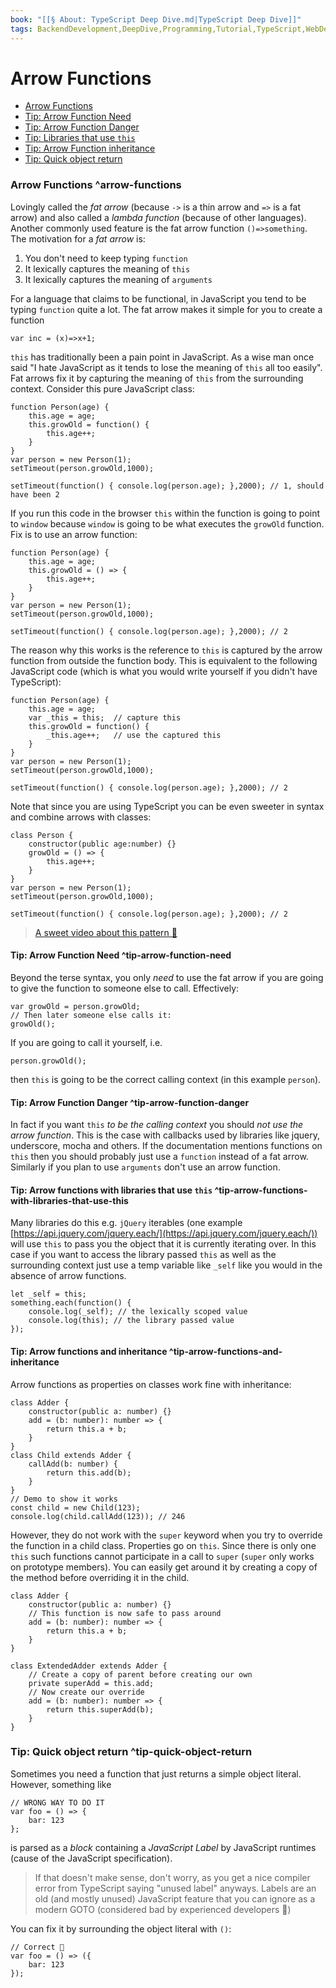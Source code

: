 ```yaml
---
book: "[[§ About꞉ TypeScript Deep Dive.md|TypeScript Deep Dive]]"
tags: BackendDevelopment,DeepDive,Programming,Tutorial,TypeScript,WebDevelopment
---
```


# Arrow Functions

- [Arrow Functions](Arrow%20Functions.md#^arrow-functions)
- [Tip: Arrow Function Need](Arrow%20Functions.md#^tip-arrow-function-need)
- [Tip: Arrow Function Danger](Arrow%20Functions.md#^tip-arrow-function-danger)
- [Tip: Libraries that use `this`](Arrow%20Functions.md#^tip-arrow-functions-with-libraries-that-use-this)
- [Tip: Arrow Function inheritance](Arrow%20Functions.md#^tip-arrow-functions-and-inheritance)
- [Tip: Quick object return](Arrow%20Functions.md#^tip-quick-object-return)

### Arrow Functions ^arrow-functions

Lovingly called the _fat arrow_ (because `->` is a thin arrow and `=>` is a fat arrow) and also called a _lambda function_ (because of other languages). Another commonly used feature is the fat arrow function `()=>something`. The motivation for a _fat arrow_ is:

1. You don't need to keep typing `function`
2. It lexically captures the meaning of `this`
3. It lexically captures the meaning of `arguments`

For a language that claims to be functional, in JavaScript you tend to be typing `function` quite a lot. The fat arrow makes it simple for you to create a function

```
var inc = (x)=>x+1;
```

`this` has traditionally been a pain point in JavaScript. As a wise man once said "I hate JavaScript as it tends to lose the meaning of `this` all too easily". Fat arrows fix it by capturing the meaning of `this` from the surrounding context. Consider this pure JavaScript class:

```
function Person(age) {
    this.age = age;
    this.growOld = function() {
        this.age++;
    }
}
var person = new Person(1);
setTimeout(person.growOld,1000);

setTimeout(function() { console.log(person.age); },2000); // 1, should have been 2
```

If you run this code in the browser `this` within the function is going to point to `window` because `window` is going to be what executes the `growOld` function. Fix is to use an arrow function:

```
function Person(age) {
    this.age = age;
    this.growOld = () => {
        this.age++;
    }
}
var person = new Person(1);
setTimeout(person.growOld,1000);

setTimeout(function() { console.log(person.age); },2000); // 2
```

The reason why this works is the reference to `this` is captured by the arrow function from outside the function body. This is equivalent to the following JavaScript code (which is what you would write yourself if you didn't have TypeScript):

```
function Person(age) {
    this.age = age;
    var _this = this;  // capture this
    this.growOld = function() {
        _this.age++;   // use the captured this
    }
}
var person = new Person(1);
setTimeout(person.growOld,1000);

setTimeout(function() { console.log(person.age); },2000); // 2
```

Note that since you are using TypeScript you can be even sweeter in syntax and combine arrows with classes:

```
class Person {
    constructor(public age:number) {}
    growOld = () => {
        this.age++;
    }
}
var person = new Person(1);
setTimeout(person.growOld,1000);

setTimeout(function() { console.log(person.age); },2000); // 2
```

> [A sweet video about this pattern 🌹](https://egghead.io/lessons/typescript-make-usages-of-this-safe-in-class-methods)

#### Tip: Arrow Function Need ^tip-arrow-function-need

Beyond the terse syntax, you only _need_ to use the fat arrow if you are going to give the function to someone else to call. Effectively:

```
var growOld = person.growOld;
// Then later someone else calls it:
growOld();
```

If you are going to call it yourself, i.e.

```
person.growOld();
```

then `this` is going to be the correct calling context (in this example `person`).

#### Tip: Arrow Function Danger ^tip-arrow-function-danger

In fact if you want `this` _to be the calling context_ you should _not use the arrow function_. This is the case with callbacks used by libraries like jquery, underscore, mocha and others. If the documentation mentions functions on `this` then you should probably just use a `function` instead of a fat arrow. Similarly if you plan to use `arguments` don't use an arrow function.

#### Tip: Arrow functions with libraries that use `this` ^tip-arrow-functions-with-libraries-that-use-this

Many libraries do this e.g. `jQuery` iterables (one example [https://api.jquery.com/jquery.each/](https://api.jquery.com/jquery.each/)) will use `this` to pass you the object that it is currently iterating over. In this case if you want to access the library passed `this` as well as the surrounding context just use a temp variable like `_self` like you would in the absence of arrow functions.

```
let _self = this;
something.each(function() {
    console.log(_self); // the lexically scoped value
    console.log(this); // the library passed value
});
```

#### Tip: Arrow functions and inheritance ^tip-arrow-functions-and-inheritance

Arrow functions as properties on classes work fine with inheritance:

```
class Adder {
    constructor(public a: number) {}
    add = (b: number): number => {
        return this.a + b;
    }
}
class Child extends Adder {
    callAdd(b: number) {
        return this.add(b);
    }
}
// Demo to show it works
const child = new Child(123);
console.log(child.callAdd(123)); // 246
```

However, they do not work with the `super` keyword when you try to override the function in a child class. Properties go on `this`. Since there is only one `this` such functions cannot participate in a call to `super` (`super` only works on prototype members). You can easily get around it by creating a copy of the method before overriding it in the child.

```
class Adder {
    constructor(public a: number) {}
    // This function is now safe to pass around
    add = (b: number): number => {
        return this.a + b;
    }
}

class ExtendedAdder extends Adder {
    // Create a copy of parent before creating our own
    private superAdd = this.add;
    // Now create our override
    add = (b: number): number => {
        return this.superAdd(b);
    }
}
```

### Tip: Quick object return ^tip-quick-object-return

Sometimes you need a function that just returns a simple object literal. However, something like

```
// WRONG WAY TO DO IT
var foo = () => {
    bar: 123
};
```

is parsed as a _block_ containing a _JavaScript Label_ by JavaScript runtimes (cause of the JavaScript specification).

> If that doesn't make sense, don't worry, as you get a nice compiler error from TypeScript saying "unused label" anyways. Labels are an old (and mostly unused) JavaScript feature that you can ignore as a modern GOTO (considered bad by experienced developers 🌹)

You can fix it by surrounding the object literal with `()`:

```
// Correct 🌹
var foo = () => ({
    bar: 123
});
```